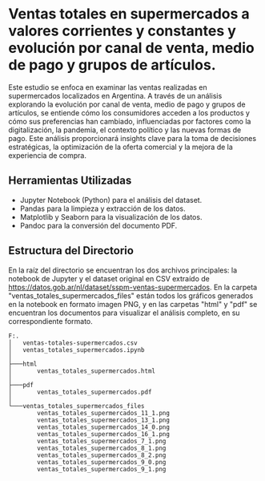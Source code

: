 # Ventas totales en supermercados a valores corrientes y constantes y evolución por canal de venta, medio de pago y grupos de artículos.

Este estudio se enfoca en examinar las ventas realizadas en supermercados localizados en Argentina. A través de un análisis explorando la evolución por canal de venta, medio de pago y grupos de artículos, se entiende cómo los consumidores acceden a los productos y cómo sus preferencias han cambiado, influenciadas por factores como la digitalización, la pandemia, el contexto político y las nuevas formas de pago. Este análisis proporcionará insights clave para la toma de decisiones estratégicas, la optimización de la oferta comercial y la mejora de la experiencia de compra.

## Herramientas Utilizadas
* Jupyter Notebook (Python) para el análisis del dataset.
* Pandas para la limpieza y extracción de los datos.
* Matplotlib y Seaborn para la visualización de los datos.
* Pandoc para la conversión del documento PDF.

## Estructura del Directorio
En la raíz del directorio se encuentran los dos archivos principales: la notebook de Jupyter y el dataset original en CSV extraído de https://datos.gob.ar/nl/dataset/sspm-ventas-supermercados.
En la carpeta "ventas_totales_supermercados_files" están todos los gráficos generados en la notebook en formato imagen PNG, y en las carpetas "html" y "pdf" se encuentran los documentos para visualizar el análisis completo, en su correspondiente formato.

```
F:.
│   ventas-totales-supermercados.csv
│   ventas_totales_supermercados.ipynb
│   
├───html
│       ventas_totales_supermercados.html
│       
├───pdf
│       ventas_totales_supermercados.pdf
│       
└───ventas_totales_supermercados_files
        ventas_totales_supermercados_11_1.png
        ventas_totales_supermercados_13_1.png
        ventas_totales_supermercados_14_0.png
        ventas_totales_supermercados_16_1.png
        ventas_totales_supermercados_7_1.png
        ventas_totales_supermercados_8_1.png
        ventas_totales_supermercados_8_2.png
        ventas_totales_supermercados_9_0.png
        ventas_totales_supermercados_9_1.png
```

